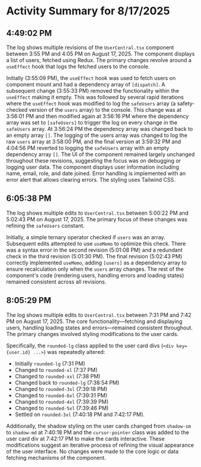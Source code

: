 # Activity Summary for 8/17/2025

## 4:49:02 PM
The log shows multiple revisions of the `UserCentral.tsx` component between 3:55 PM and 4:05 PM on August 17, 2025.  The component displays a list of users, fetched using Redux.  The primary changes revolve around a `useEffect` hook that logs the fetched users to the console.

Initially (3:55:09 PM), the `useEffect` hook was used to fetch users on component mount and had a dependency array of `[dispatch]`. A subsequent change (3:55:33 PM) removed the functionality within the `useEffect` making it empty.  This was followed by several rapid iterations where the `useEffect` hook was modified to log the `safeUsers` array (a safety-checked version of the `users` array) to the console. This change was at 3:56:01 PM and then modified again at 3:56:16 PM where the dependency array was set to `[safeUsers]` to trigger the log on every change in the `safeUsers` array. At 3:56:24 PM the dependency array was changed back to an empty array `[]`. The logging of the users array was changed to log the raw `users` array  at 3:58:00 PM, and the final version at 3:59:32 PM and 4:04:56 PM reverted to logging the `safeUsers` array with an empty dependency array `[]`. The UI of the component remained largely unchanged throughout these revisions, suggesting the focus was on debugging or logging user data.  The component displays user information including name, email, role, and date joined.  Error handling is implemented with an error alert that allows clearing errors.  The styling uses Tailwind CSS.


## 6:05:38 PM
The log shows multiple edits to `UserCentral.tsx` between 5:00:22 PM and 5:02:43 PM on August 17, 2025.  The primary focus of these changes was refining the `safeUsers` constant.

Initially, a simple ternary operator checked if `users` was an array.  Subsequent edits attempted to use `useMemo` to optimize this check. There was a syntax error in the second revision (5:01:08 PM) and a redundant check in the third revision (5:01:30 PM).  The final revision (5:02:43 PM) correctly implemented `useMemo`, adding `[users]` as a dependency array to ensure recalculation only when the `users` array changes.  The rest of the component's code (rendering users, handling errors and loading states) remained consistent across all revisions.


## 8:05:29 PM
The log shows multiple edits to `UserCentral.tsx` between 7:31 PM and 7:42 PM on August 17, 2025.  The core functionality—fetching and displaying users, handling loading states and errors—remained consistent throughout.  The primary changes involved styling modifications to the user cards.

Specifically, the `rounded-lg` class applied to the user card divs (`<div key={user.id} ...>`) was repeatedly altered:

* Initially `rounded-lg` (7:31 PM)
* Changed to `rounded-xl` (7:37 PM)
* Changed to `rounded-xxl` (7:38 PM)
* Changed back to `rounded-lg` (7:38:54 PM)
* Changed to `rounded-3xl` (7:39:18 PM)
* Changed to `rounded-6xl` (7:39:31 PM)
* Changed to `rounded-4xl` (7:39:39 PM)
* Changed to `rounded-5xl` (7:39:46 PM)
* Settled on `rounded-3xl` (7:40:18 PM and 7:42:17 PM).


Additionally, the shadow styling on the user cards changed from `shadow-sm` to `shadow-md` at 7:40:18 PM and the `cursor-pointer` class was added to the user card div at 7:42:17 PM to make the cards interactive.  These modifications suggest an iterative process of refining the visual appearance of the user interface.  No changes were made to the core logic or data fetching mechanisms of the component.
